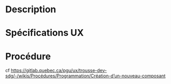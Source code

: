 # Description

# Spécifications UX

# Procédure
cf https://gitlab.quebec.ca/pgu/ux/trousse-dev-sdg/-/wikis/Procédures/Programmation/Création-d’un-nouveau-composant
